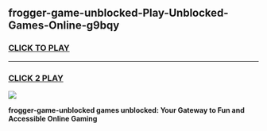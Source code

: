 
## frogger-game-unblocked-Play-Unblocked-Games-Online-g9bqy
<h3>
<a href="https://premium76.site?title=frogger-game-unblocked&ref=25A">CLICK TO PLAY</a></h3>
<hr>

<h3>
<a href="https://premium76.site?title=frogger-game-unblocked&ref=25A">CLICK 2 PLAY</a>
  
</h3>

<a href="https://premium76.site?title=frogger-game-unblocked&ref=25A"><img src="https://clearcache.store/games.png"></a>


**frogger-game-unblocked games unblocked: Your Gateway to Fun and Accessible Online Gaming**
